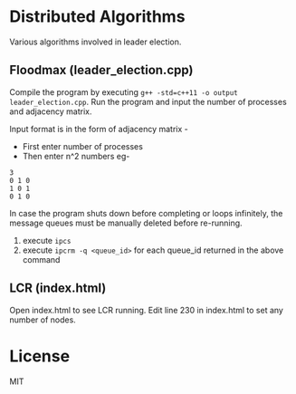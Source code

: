 # Distributed Algorithms

Various algorithms involved in leader election.

## Floodmax (leader_election.cpp)

Compile the program by executing `g++ -std=c++11 -o output leader_election.cpp`. Run the program and input the number of processes and adjacency matrix. 

Input format is in the form of adjacency matrix -
- First enter number of processes
- Then enter n^2 numbers eg-
```
3
0 1 0
1 0 1
0 1 0
```


In case the program shuts down before completing or loops infinitely, the message queues must be manually deleted before re-running.
1. execute `ipcs`
2. execute `ipcrm -q <queue_id>` for each queue_id returned in the above command


## LCR (index.html)

Open index.html to see LCR running. Edit line 230 in index.html to set any number of nodes.


# License
MIT
